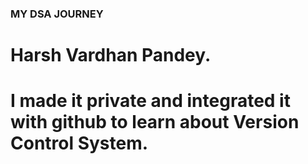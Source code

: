 ### MY DSA JOURNEY


# Harsh Vardhan Pandey.


# I made it private and integrated it with github to learn about Version Control System.